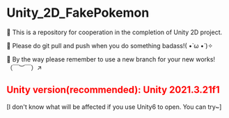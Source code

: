 # Unity_2D_FakePokemon
🔻 This is a repository for cooperation in the completion of Unity 2D project.

🔻 Please do git pull and push when you do something badass!( •̀ ω •́ )✧

🔻 By the way please remember to use a new branch for your new works!（￣︶￣）↗

<h2 style="color:red">Unity version(recommended): Unity 2021.3.21f1 </h2>

[I don't know what will be affected if you use Unity6 to open. You can try~]
